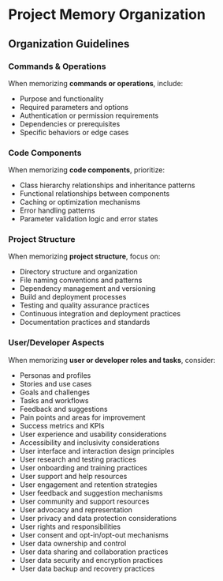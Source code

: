 # Project Memory Organization

## Organization Guidelines

### Commands & Operations

When memorizing **commands or operations**, include:

- Purpose and functionality
- Required parameters and options
- Authentication or permission requirements
- Dependencies or prerequisites
- Specific behaviors or edge cases

### Code Components

When memorizing **code components**, prioritize:

- Class hierarchy relationships and inheritance patterns
- Functional relationships between components
- Caching or optimization mechanisms
- Error handling patterns
- Parameter validation logic and error states

### Project Structure

When memorizing **project structure**, focus on:

- Directory structure and organization
- File naming conventions and patterns
- Dependency management and versioning
- Build and deployment processes
- Testing and quality assurance practices
- Continuous integration and deployment practices
- Documentation practices and standards

### User/Developer Aspects

When memorizing **user or developer roles and tasks**, consider:

- Personas and profiles
- Stories and use cases
- Goals and challenges
- Tasks and workflows
- Feedback and suggestions
- Pain points and areas for improvement
- Success metrics and KPIs
- User experience and usability considerations
- Accessibility and inclusivity considerations
- User interface and interaction design principles
- User research and testing practices
- User onboarding and training practices
- User support and help resources
- User engagement and retention strategies
- User feedback and suggestion mechanisms
- User community and support resources
- User advocacy and representation
- User privacy and data protection considerations
- User rights and responsibilities
- User consent and opt-in/opt-out mechanisms
- User data ownership and control
- User data sharing and collaboration practices
- User data security and encryption practices
- User data backup and recovery practices
